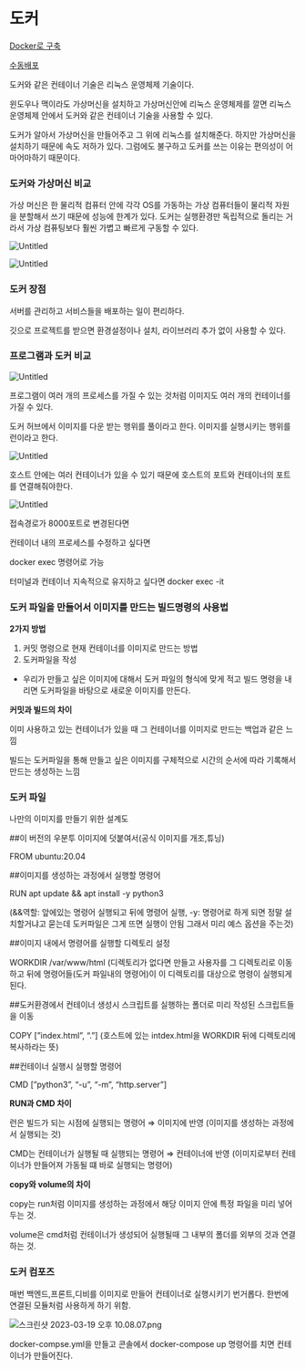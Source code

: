 # 도커

[Docker로 구축](https://www.notion.so/Docker-b2cb169713134e0ca330a1caf2c52256)

[수동배포](https://www.notion.so/3443fe502aa14f858d72afd1c7b4455b)

도커와 같은 컨테이너 기술은 리눅스 운영체제 기술이다.

윈도우나 맥이라도 가상머신을 설치하고 가상머신안에 리눅스 운영체제를 깔면 리눅스 운영체제 안에서 도커와 같은 컨테이너 기술을 사용할 수 있다.

도커가 알아서 가상머신을 만들어주고 그 위에 리눅스를 설치해준다. 하지만 가상머신을 설치하기 때문에 속도 저하가 있다. 그럼에도 불구하고 도커를 쓰는 이유는 편의성이 어마어마하기 때문이다.

### 도커와 가상머신 비교

가상 머신은 한 물리적 컴퓨터 안에 각각 OS를 가동하는 가상 컴퓨터들이 물리적 자원을 분할해서 쓰기 때문에 성능에 한계가 있다. 도커는 실행환경만 독립적으로 돌리는 거라서 가상 컴퓨팅보다 훨씬 가볍고 빠르게 구동할 수 있다. 

![Untitled](/image/Docker/Untitled.png)

![Untitled](/image/Docker/Untitled%201.png)

### 도커 장점

서버를 관리하고 서비스들을 배포하는 일이 편리하다.

깃으로 프로젝트를 받으면 환경설정이나 설치, 라이브러리 추가 없이 사용할 수 있다.

### 프로그램과 도커 비교

![Untitled](/image/Docker/Untitled%202.png)

프로그램이 여러 개의 프로세스를 가질 수 있는 것처럼 이미지도 여러 개의 컨테이너를 가질 수 있다.

도커 허브에서 이미지를 다운 받는 행위를 풀이라고 한다. 이미지를 실행시키는 행위를 런이라고 한다.   

![Untitled](/image/Docker/Untitled%203.png)

호스트 안에는 여러 컨테이너가 있을 수 있기 때문에 호스트의 포트와 컨테이너의 포트를 연결해줘야한다.

![Untitled](/image/Docker/Untitled%204.png)

 접속경로가 8000포트로 변경된다면

컨테이너 내의 프로세스를 수정하고 싶다면

docker exec 명령어로 가능

터미널과 컨테이너 지속적으로 유지하고 싶다면  docker exec -it

### 도커 파일을 만들어서 이미지를 만드는 빌드명령의 사용법

**2가지 방법**

1. 커밋 명령으로 현재 컨테이너를 이미지로 만드는 방법
2. 도커파일을 작성 
- 우리가 만들고 싶은 이미지에 대해서 도커 파일의 형식에 맞게 적고 빌드 명령을 내리면 도커파일을 바탕으로 새로운 이미지를 만든다.

**커밋과 빌드의 차이**

이미 사용하고 있는 컨테이너가 있을 때 그 컨테이너를 이미지로 만드는 백업과 같은 느낌

빌드는 도커파일을 통해 만들고 싶은 이미지를 구체적으로 시간의 순서에 따라 기록해서 만드는 생성하는 느낌

### 도커 파일

나만의 이미지를 만들기 위한 설계도

##이 버전의 우분투 이미지에 덧붙여서(공식 이미지를 개조,튜닝)

FROM ubuntu:20.04 

##이미지를 생성하는 과정에서 실행할 명령어

RUN apt update && apt install -y python3 

(&&역할: 앞에있는 명령어 실행되고 뒤에 명령어 실행,   -y: 명령어로 하게 되면 정말 설치할거냐고 묻는데 도커파일은 그게 뜨면 실행이 안됨 그래서 미리 예스 옵션을 주는것)

##이미지 내에서 명령어를 실행할 디렉토리 설정

WORKDIR /var/www/html (디렉토리가 없다면 만들고 사용자를 그 디렉토리로 이동하고 뒤에 명령어들(도커 파일내의 명령어)이 이 디렉토리를 대상으로 명령이 실행되게 된다.

##도커환경에서 컨테이너 생성시 스크립트를 실행하는 폴더로 미리 작성된 스크립트들을 이동

COPY [”index.html”, “.”] (호스트에 있는 intdex.html을 WORKDIR 뒤에 디렉토리에 복사하라는 뜻)

##컨테이너 실행시 실행할 명령어

CMD [”python3”, “-u”, “-m”, “http.server”]  

**RUN과 CMD 차이**

런은 빌드가 되는 시점에 실행되는 명령어 ⇒ 이미지에 반영 (이미지를 생성하는 과정에서 실행되는 것)

CMD는 컨테이너가 실행될 때 실행되는 명령어 ⇒ 컨테이너에 반영 (이미지로부터 컨테이너가 만들어져 가동될 떄 바로 실행되는 명령어)

**copy와 volume의 차이**

copy는 run처럼 이미지를 생성하는 과정에서 해당 이미지 안에 특정 파일을 미리 넣어두는 것.

volume은 cmd처럼 컨테이너가 생성되어 실행될때 그 내부의 폴더를 외부의 것과 연결하는 것.

### 도커 컴포즈

매번 백엔드,프론트,디비를 이미지로 만들어 컨테이너로 실행시키기 번거롭다. 한번에 연결된 모듈처럼 사용하게 하기 위함. 

![스크린샷 2023-03-19 오후 10.08.07.png](/image/Docker/%25E1%2584%2589%25E1%2585%25B3%25E1%2584%258F%25E1%2585%25B3%25E1%2584%2585%25E1%2585%25B5%25E1%2586%25AB%25E1%2584%2589%25E1%2585%25A3%25E1%2586%25BA_2023-03-19_%25E1%2584%258B%25E1%2585%25A9%25E1%2584%2592%25E1%2585%25AE_10.08.07.png)

docker-compse.yml을 만들고 콘솔에서 docker-compose up 명령어를 치면 컨테이너가 만들어진다.
